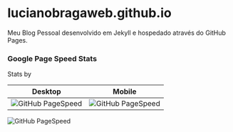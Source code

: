 # lucianobragaweb.github.io
Meu Blog Pessoal desenvolvido em Jekyll e hospedado através do GitHub Pages.

### Google Page Speed Stats
Stats by 

| Desktop       | Mobile        |
| ------------- |:-------------:|
| ![GitHub PageSpeed](https://pagespeed-badges.herokuapp.com/?url=lucianobragaweb.com&strat=desktop)      | ![GitHub PageSpeed](https://pagespeed-badges.herokuapp.com/?url=lucianobragaweb.com&strat=mobile) |

![GitHub PageSpeed](https://pagespeed-badges.herokuapp.com/?url=lucianobragaweb.com&strat=desktop)


